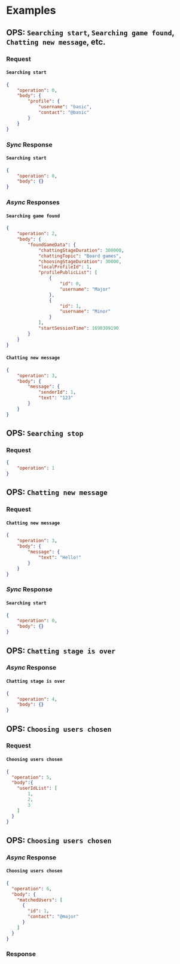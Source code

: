 # Examples

## OPS: `Searching start`, `Searching game found`, `Chatting new message`, etc.

### Request
#### `Searching start`
```json
{
    "operation": 0,
    "body": {
        "profile": {
            "username": "basic",
            "contact": "@basic"
        }
    }
}
```

### *Sync* Response
#### `Searching start`
```json
{
    "operation": 0,
    "body": {}
}
```

### *Async* Responses
#### `Searching game found`
```json
{
    "operation": 2,
    "body": {
        "foundGameData": {
            "chattingStageDuration": 300000,
            "chattingTopic": "Board games",
            "choosingStageDuration": 30000,
            "localProfileId": 1,
            "profilePublicList": [
                {
                    "id": 0,
                    "username": "Major"
                },
                {
                    "id": 1,
                    "username": "Minor"
                }
            ],
            "startSessionTime": 1690309190
        }
    }
}
```

#### `Chatting new message`
```json
{
    "operation": 3,
    "body": {
        "message": {
            "senderId": 1,
            "text": "123"
        }
    }
}
```

## OPS: `Searching stop`

### Request
```json
{
    "operation": 1
}
```

## OPS: `Chatting new message`

### Request
#### `Chatting new message`
```json
{
    "operation": 3,
    "body": {
        "message": {
            "text": "Hello!"
        }
    }
}
```

### *Sync* Response
#### `Searching start`
```json
{
    "operation": 0,
    "body": {}
}
```

## OPS: `Chatting stage is over`

### *Async* Response
#### `Chatting stage is over`
```json
{
    "operation": 4,
    "body": {}
}
```

## OPS: `Choosing users chosen`

### Request
#### `Choosing users chosen`
```json
{
  "operation": 5,
  "body":{
    "userIdList": [
        1,
        2,
        3
    ]
  }
}
```

## OPS: `Choosing users chosen`

### *Async* Response
#### `Choosing users chosen`
```json
{
  "operation": 6,
  "body": {
    "matchedUsers": [
      {
        "id": 1,
        "contact": "@major"
      }
    ]
  }
}
```

### Response